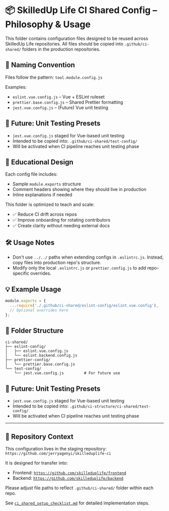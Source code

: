 # 📦 SkilledUp Life CI Shared Config – Philosophy & Usage

This folder contains configuration files designed to be reused across SkilledUp Life repositories. All files should be copied into `.github/ci-shared/` folders in the production repositories.

## 📐 Naming Convention

Files follow the pattern: `tool.module.config.js`

Examples:
- `eslint.vue.config.js` – Vue + ESLint ruleset
- `prettier.base.config.js` – Shared Prettier formatting
- `jest.vue.config.js` – (Future) Vue unit testing

## 🧪 Future: Unit Testing Presets

- `jest.vue.config.js` staged for Vue-based unit testing
- Intended to be copied into: `.github/ci-shared/test-config/`
- Will be activated when CI pipeline reaches unit testing phase

## 🧠 Educational Design

Each config file includes:
- Sample `module.exports` structure
- Comment headers showing where they should live in production
- Inline explanations if needed

This folder is optimized to teach and scale:
- ✅ Reduce CI drift across repos
- ✅ Improve onboarding for rotating contributors
- ✅ Create clarity without needing external docs

## 🛠 Usage Notes

- Don't use `../../` paths when extending configs in `.eslintrc.js`. Instead, copy files into production repo's structure.
- Modify only the local `.eslintrc.js` or `prettier.config.js` to add repo-specific overrides.

## 💡 Example Usage

```js
module.exports = {
  ...require('./.github/ci-shared/eslint-config/eslint.vue.config'),
  // Optional overrides here
};
```

## 📁 Folder Structure

```
ci-shared/
├── eslint-config/
│   ├── eslint.vue.config.js
│   └── eslint.backend.config.js
├── prettier-config/
│   └── prettier.base.config.js
└── test-config/
    └── jest.vue.config.js         # For future use
```

## 🧪 Future: Unit Testing Presets

- `jest.vue.config.js` staged for Vue-based unit testing
- Intended to be copied into: `.github/ci-structure/ci-shared/test-config/`
- Will be activated when CI pipeline reaches unit testing phase

---

## 🚧 Repository Context

This configuration lives in the staging repository:
`https://github.com/jerryagenyi/skilleduplife-ci`

It is designed for transfer into:

- Frontend: [`https://github.com/skilleduplife/frontend`](https://github.com/skilleduplife/frontend)
- Backend: [`https://github.com/skilleduplife/backend`](https://github.com/skilleduplife/backend)

Please adjust file paths to reflect `.github/ci-shared/` folder within each repo.

See [`ci_shared_setup_checklist.md`](./ci_shared_setup_checklist.md) for detailed implementation steps. 